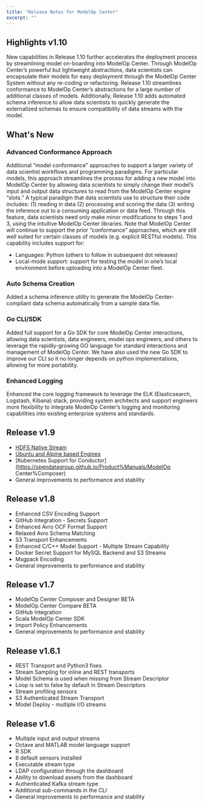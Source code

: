 ```yaml
---
title: "Release Notes for ModelOp Center"
excerpt: ""
---
```

## Highlights v1.10
New capabilities in Release 1.10 further accelerates the deployment process by streamlining model on-boarding into ModelOp Center. Through ModelOp Center’s powerful but lightweight abstractions, data scientists can encapsulate their models for easy deployment through the ModelOp Center System without any re-coding or refactoring.  Release 1.10 streamlines conformance to ModelOp Center’s abstractions for a large number of additional classes of models. Additionally, Release 1.10 adds automated schema inference to allow data scientists to quickly generate the externalized schemas to ensure compatibility of data streams with the model.  

## What's New

### Advanced Conformance Approach

Additional “model conformance" approaches to support a larger variety of data scientist workflows and programming paradigms. For particular models, this approach streamlines the process for adding a new model into ModelOp Center by allowing data scientists to simply change their model’s input and output data structures to read from the ModelOp Center engine “slots.” A typical paradigm that data scientists use to structure their code includes: (1) reading in data (2) processing and scoring the data (3) writing the inference out to a consuming application or data feed. Through this feature, data scientists need only make minor modifications to steps 1 and 3, using the intuitive ModelOp Center libraries. Note that ModelOp Center will continue to support the prior “conformance” approaches, which are still well suited for certain classes of models (e.g. explicit RESTful models). This capability includes support for:

* Languages: Python (others to follow in subsequent dot releases)
* Local-mode support: support for testing the model in one’s local environment before uploading into a ModelOp Center fleet.

### Auto Schema Creation
Added a schema inference utility to generate the ModelOp Center-compliant data schema automatically from a sample data file. 


### Go CLI/SDK

Added full support for a Go SDK for core ModelOp Center interactions, allowing data scientists, data engineers, model ops engineers, and others to leverage the rapidly-growing GO language for standard interactions and management of ModelOp Center. We have also used the new Go SDK to improve our CLI so it no longer depends on python implementations, allowing for more portability.

### Enhanced Logging

Enhanced the core logging framework to leverage the ELK (Elasticsearch, Logstash, Kibana) stack, providing system architects and support engineers more flexibility to integrate ModelOp Center’s logging and monitoring capabilities into existing enterprise systems and standards. 



## Release v1.9

* [HDFS Native Stream](https://opendatagroup.github.io/Product%Manuals/Stream%Descriptors/#section-hdfs)
* [Ubuntu and Alpine based Engines](https://opendatagroup.github.io/Product%Manuals/Engine)
* [Kubernetes Support for Conductor](https://opendatagroup.github.io/Product%Manuals/ModelOp Center%Composer)
* General improvements to performance and stability

## Release v1.8

* Enhanced CSV Encoding Support
* GitHub Integration - Secrets Support
* Enhanced Avro OCF Format Support
* Relaxed Avro Schema Matching
* S3 Transport Enhancements
* Enhanced C/C++ Model Support - Multiple Stream Capability
* Docker Secret Support for MySQL Backend and S3 Streams
* Msgpack Encoding
* General improvements to performance and stability

## Release v1.7

* ModelOp Center Composer and Designer BETA 
* ModelOp Center Compare BETA
* GitHub Integration
* Scala ModelOp Center SDK
* Import Policy Enhancements
* General improvements to performance and stability

## Release v1.6.1

* REST Transport and Python3 fixes
* Stream Sampling for inline and REST transports
* Model Schema is used when missing from Stream Descriptor
* Loop is set to false by default in Stream Descriptors
* Stream profiling sensors
* S3 Authenticated Stream Transport
* Model Deploy - multiple I/O streams

## Release v1.6

* Multiple input and output streams
* Octave and MATLAB model language support
* R SDK
* 8 default sensors installed
* Executable stream type
* LDAP configuration through the dashboard
* Ability to download assets from the dashboard
* Authenticated Kafka stream type
* Additional sub-commands in the CLI
* General improvements to performance and stability
